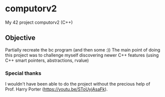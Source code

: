 # computorv2

My 42 project computorv2 (C++)

## Objective
Partially recreate the bc program (and then some :))
The main point of doing this project was to challenge myself discovering newer C++ features (using C++ smart pointers, abstractions, rvalue)

### Special thanks
I wouldn't have been able to do the project without the precious help of Prof. Harry Porter (https://youtu.be/SToUyjAsaFk).